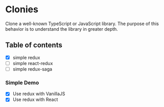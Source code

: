 # Clonies

Clone a well-known TypeScript or JavaScript library. The purpose of this behavior is to understand the library in greater depth.

## Table of contents

- [x] simple redux
- [ ] simple react-redux
- [ ] simple redux-saga

### Simple Demo

- [x] Use redux with VanillaJS
- [x] Use redux with React
